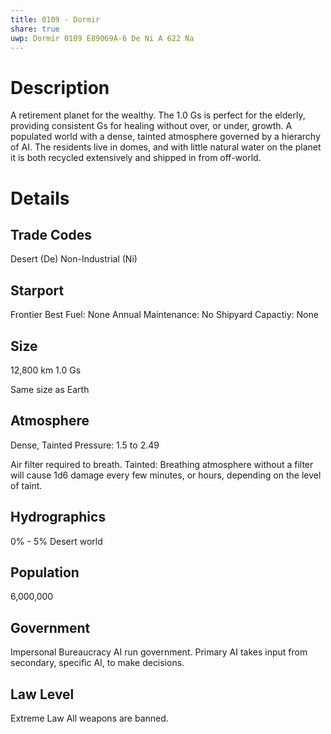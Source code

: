 ```yaml
---
title: 0109 - Dormir
share: true
uwp: Dormir 0109 E89069A-6 De Ni A 622 Na
---
```


# Description
 A retirement planet for the wealthy. The 1.0 Gs is perfect for the elderly, providing consistent Gs for healing without over, or under, growth.
 A populated world with a dense, tainted atmosphere governed by a hierarchy of AI.
 The residents live in domes, and with little natural water on the planet it is both recycled extensively and shipped in from off-world.

# Details
## Trade Codes
Desert (De)
Non-Industrial (Ni)

## Starport
Frontier
Best Fuel: None
Annual Maintenance: No
Shipyard Capactiy: None

## Size
12,800 km
1.0 Gs

Same size as Earth

## Atmosphere
Dense, Tainted
Pressure: 1.5 to 2.49

Air filter required to breath.
Tainted: Breathing atmosphere without a filter will cause 1d6 damage every few minutes, or hours, depending on the level of taint.

## Hydrographics
0% - 5% Desert world

## Population
6,000,000

## Government
Impersonal Bureaucracy
AI run government. Primary AI takes input from secondary, specific AI, to make decisions.

## Law Level
Extreme Law
All weapons are banned.
